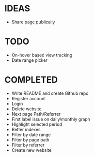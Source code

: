 # IDEAS

- Share page publically

# TODO

- On-hover based view tracking
- Date range picker

# COMPLETED

- Write README and create Github repo
- Register account
- Login
- Delete website
- Next page Path/Referrer
- First label issue on daily/monthly graph
- Highlight selected period
- Better indexes
- Filter by date range
- Filter by page path
- Filter by referrer
- Create new website